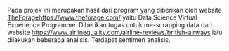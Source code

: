 Pada projek ini merupakan hasil dari program yang diberikan oleh website [TheForage](https://www.theforage.com/)https://www.theforage.com/ yaitu Data Science Virtual Experience Programme.
Diberikan tugas untuk me-scrapping data dari website https://www.airlinequality.com/airline-reviews/british-airways lalu dilakukan beberapa analisis.
Terdapat sentimen analisis.
